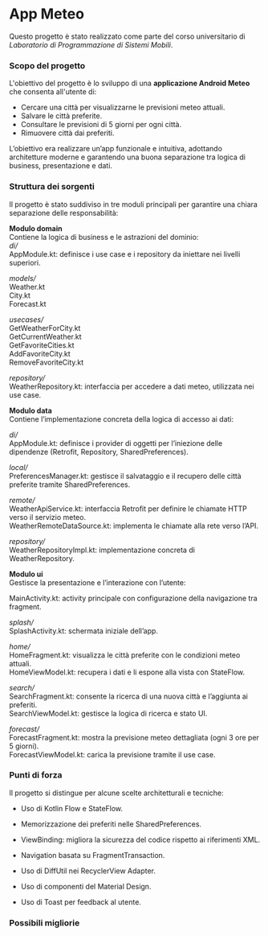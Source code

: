# App Meteo

Questo progetto è stato realizzato come parte del corso universitario di _Laboratorio di Programmazione di Sistemi Mobili_.

### Scopo del progetto

L'obiettivo del progetto è lo sviluppo di una **applicazione Android Meteo** che consenta all'utente di:

- Cercare una città per visualizzarne le previsioni meteo attuali.
- Salvare le città preferite.
- Consultare le previsioni di 5 giorni per ogni città.
- Rimuovere città dai preferiti.

L’obiettivo era realizzare un’app funzionale e intuitiva, adottando architetture moderne e garantendo una buona separazione tra logica di business, presentazione e dati.

### Struttura dei sorgenti

Il progetto è stato suddiviso in tre moduli principali per garantire una chiara separazione delle responsabilità:  

**Modulo domain**  
Contiene la logica di business e le astrazioni del dominio:  
_di/_  
AppModule.kt: definisce i use case e i repository da iniettare nei livelli superiori.

_models/_  
Weather.kt  
City.kt  
Forecast.kt

_usecases/_  
GetWeatherForCity.kt  
GetCurrentWeather.kt  
GetFavoriteCities.kt  
AddFavoriteCity.kt  
RemoveFavoriteCity.kt  

_repository/_  
WeatherRepository.kt: interfaccia per accedere a dati meteo, utilizzata nei use case.

**Modulo data**  
Contiene l’implementazione concreta della logica di accesso ai dati:  

_di/_  
AppModule.kt: definisce i provider di oggetti per l’iniezione delle dipendenze (Retrofit, Repository, SharedPreferences).

_local/_  
PreferencesManager.kt: gestisce il salvataggio e il recupero delle città preferite tramite SharedPreferences.

_remote/_  
WeatherApiService.kt: interfaccia Retrofit per definire le chiamate HTTP verso il servizio meteo.  
WeatherRemoteDataSource.kt: implementa le chiamate alla rete verso l’API.

_repository/_  
WeatherRepositoryImpl.kt: implementazione concreta di WeatherRepository.

**Modulo ui**  
Gestisce la presentazione e l’interazione con l’utente:  

MainActivity.kt: activity principale con configurazione della navigazione tra fragment.

_splash/_  
SplashActivity.kt: schermata iniziale dell’app.

_home/_  
HomeFragment.kt: visualizza le città preferite con le condizioni meteo attuali.  
HomeViewModel.kt: recupera i dati e li espone alla vista con StateFlow.

_search/_  
SearchFragment.kt: consente la ricerca di una nuova città e l’aggiunta ai preferiti.  
SearchViewModel.kt: gestisce la logica di ricerca e stato UI.

_forecast/_  
ForecastFragment.kt: mostra la previsione meteo dettagliata (ogni 3 ore per 5 giorni).  
ForecastViewModel.kt: carica la previsione tramite il use case.

### Punti di forza

Il progetto si distingue per alcune scelte architetturali e tecniche:  

- Uso di Kotlin Flow e StateFlow.

- Memorizzazione dei preferiti nelle SharedPreferences.

- ViewBinding: migliora la sicurezza del codice rispetto ai riferimenti XML.

- Navigation basata su FragmentTransaction.

- Uso di DiffUtil nei RecyclerView Adapter.

- Uso di componenti del Material Design.

- Uso di Toast per feedback al utente.

### Possibili migliorie
